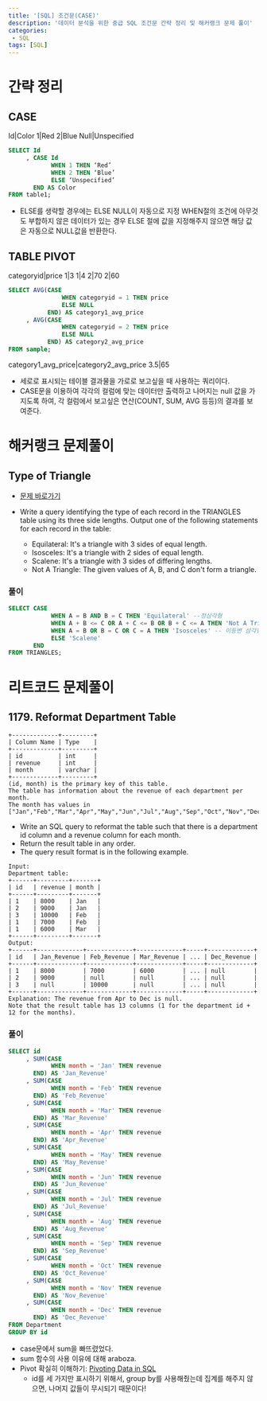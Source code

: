 ```yaml
---
title: '[SQL] 조건문(CASE)'
description: '데이터 분석을 위한 중급 SQL 조건문 간략 정리 및 해커랭크 문제 풀이'
categories:
 - SQL
tags: [SQL]
---
```


# 간략 정리

## CASE

Id|Color
1|Red
2|Blue
Null|Unspecified

```sql
SELECT Id
     , CASE Id
            WHEN 1 THEN ‘Red’
            WHEN 2 THEN ‘Blue’
            ELSE ‘Unspecified’
       END AS Color
FROM table1;
```

- ELSE를 생략할 경우에는 ELSE NULL이 자동으로 지정 WHEN절의 조건에 아무것도 부합하지 않은 데이터가 있는 경우 ELSE 절에 값을 지정해주지 않으면 해당 값은 자동으로 NULL값을 반환한다.

## TABLE PIVOT

categoryid|price
1|3
1|4
2|70
2|60

```sql
SELECT AVG(CASE
               WHEN categoryid = 1 THEN price
               ELSE NULL
           END) AS category1_avg_price
     , AVG(CASE
               WHEN categoryid = 2 THEN price
               ELSE NULL
           END) AS category2_avg_price
FROM sample;
```

category1_avg_price|category2_avg_price
3.5|65

- 세로로 표시되는 테이블 결과물을 가로로 보고싶을 때 사용하는 쿼리이다.
- CASE문을 이용하여 각각의 컬럼에 맞는 데이터만 출력하고 나머지는 null 값을 가지도록 하여, 각 컬럼에서 보고싶은 연산(COUNT, SUM, AVG 등등)의 결과를 보여준다.

# 해커랭크 문제풀이

## Type of Triangle

- [문제 바로가기](https://www.hackerrank.com/challenges/what-type-of-triangle/problem?h_r=internal-search)

- Write a query identifying the type of each record in the TRIANGLES table using its three side lengths. Output one of the following statements for each record in the table:
    - Equilateral: It's a triangle with 3 sides of equal length.
    - Isosceles: It's a triangle with 2 sides of equal length.
    - Scalene: It's a triangle with 3 sides of differing lengths.
    - Not A Triangle: The given values of A, B, and C don't form a triangle.

### 풀이

```sql
SELECT CASE
            WHEN A = B AND B = C THEN 'Equilateral' --정삼각형
            WHEN A + B <= C OR A + C <= B OR B + C <= A THEN 'Not A Triangle' -- 삼각형이 아님
            WHEN A = B OR B = C OR C = A THEN 'Isosceles' -- 이등변 삼각형
            ELSE 'Scalene'
       END
FROM TRIANGLES;
```

# 리트코드 문제풀이

## 1179. Reformat Department Table

```
+-------------+---------+
| Column Name | Type    |
+-------------+---------+
| id          | int     |
| revenue     | int     |
| month       | varchar |
+-------------+---------+
(id, month) is the primary key of this table.
The table has information about the revenue of each department per month.
The month has values in ["Jan","Feb","Mar","Apr","May","Jun","Jul","Aug","Sep","Oct","Nov","Dec"].
```

- Write an SQL query to reformat the table such that there is a department id column and a revenue column for each month.
- Return the result table in any order.
- The query result format is in the following example.

```
Input: 
Department table:
+------+---------+-------+
| id   | revenue | month |
+------+---------+-------+
| 1    | 8000    | Jan   |
| 2    | 9000    | Jan   |
| 3    | 10000   | Feb   |
| 1    | 7000    | Feb   |
| 1    | 6000    | Mar   |
+------+---------+-------+
Output: 
+------+-------------+-------------+-------------+-----+-------------+
| id   | Jan_Revenue | Feb_Revenue | Mar_Revenue | ... | Dec_Revenue |
+------+-------------+-------------+-------------+-----+-------------+
| 1    | 8000        | 7000        | 6000        | ... | null        |
| 2    | 9000        | null        | null        | ... | null        |
| 3    | null        | 10000       | null        | ... | null        |
+------+-------------+-------------+-------------+-----+-------------+
Explanation: The revenue from Apr to Dec is null.
Note that the result table has 13 columns (1 for the department id + 12 for the months).
```

### 풀이

```sql
SELECT id
     , SUM(CASE
            WHEN month = 'Jan' THEN revenue
       END) AS 'Jan_Revenue'
     , SUM(CASE
            WHEN month = 'Feb' THEN revenue
       END) AS 'Feb_Revenue'
     , SUM(CASE
            WHEN month = 'Mar' THEN revenue
       END) AS 'Mar_Revenue'
     , SUM(CASE
            WHEN month = 'Apr' THEN revenue
       END) AS 'Apr_Revenue'
     , SUM(CASE
            WHEN month = 'May' THEN revenue
       END) AS 'May_Revenue'
     , SUM(CASE
            WHEN month = 'Jun' THEN revenue
       END) AS 'Jun_Revenue'
     , SUM(CASE
            WHEN month = 'Jul' THEN revenue
       END) AS 'Jul_Revenue'
     , SUM(CASE
            WHEN month = 'Aug' THEN revenue
       END) AS 'Aug_Revenue'
     , SUM(CASE
            WHEN month = 'Sep' THEN revenue
       END) AS 'Sep_Revenue'
     , SUM(CASE
            WHEN month = 'Oct' THEN revenue
       END) AS 'Oct_Revenue'
     , SUM(CASE
            WHEN month = 'Nov' THEN revenue
       END) AS 'Nov_Revenue'
     , SUM(CASE
            WHEN month = 'Dec' THEN revenue
       END) AS 'Dec_Revenue'
FROM Department
GROUP BY id
```

- case문에서 sum을 빠뜨렸었다.
- sum 함수의 사용 이유에 대해 araboza.
- Pivot 확실히 이해하기: [Pivoting Data in SQL](https://mode.com/sql-tutorial/sql-pivot-table/)
     - id를 세 가지만 표시하기 위해서, group by를 사용해줬는데 집계를 해주지 않으면, 나머지 값들이 무시되기 때문이다!
